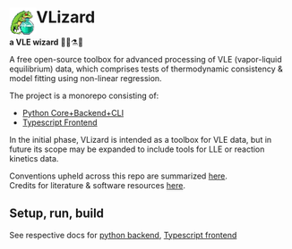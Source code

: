# <img align="left" src="appUI/public/icon.png" width="48" height="48">VLizard
**a VLE wizard** 🧙‍♂️⚗🦎

A free open-source toolbox for advanced processing of VLE (vapor-liquid equilibrium) data, which comprises tests of thermodynamic consistency & model fitting using non-linear regression.

The project is a monorepo consisting of:
- [Python Core+Backend+CLI](docs/appPy.md)
- [Typescript Frontend](docs/appUI.md)

In the initial phase, VLizard is intended as a toolbox for VLE data, but in future its scope may be expanded to include tools for LLE or reaction kinetics data.

Conventions upheld across this repo are summarized [here](docs/conventions.md).  
Credits for literature & software resources [here](docs/references.md).

## Setup, run, build
See respective docs for [python backend](docs/appPy.md), [Typescript frontend](docs/appUI.md)

